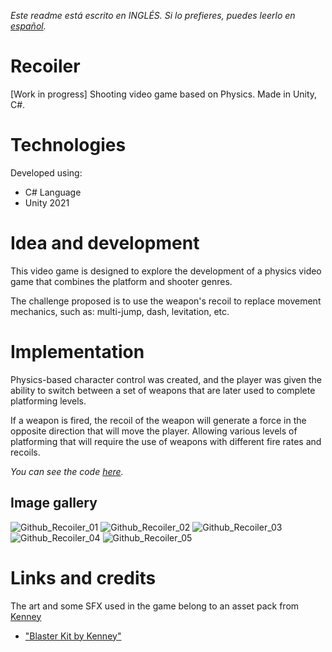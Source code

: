 *Este readme está escrito en INGLÉS. Si lo prefieres, puedes leerlo en [español](README.es.md).*

# Recoiler

[Work in progress] Shooting video game based on Physics. Made in Unity, C#.

# Technologies

Developed using:
- C# Language
- Unity 2021

# Idea and development

This video game is designed to explore the development of a physics video game that combines the platform and shooter genres.

The challenge proposed is to use the weapon's recoil to replace movement mechanics, such as: multi-jump, dash, levitation, etc.

# Implementation

Physics-based character control was created, and the player was given the ability to switch between a set of weapons that are later used to complete platforming levels.

If a weapon is fired, the recoil of the weapon will generate a force in the opposite direction that will move the player.
Allowing various levels of platforming that will require the use of weapons with different fire rates and recoils.

*You can see the code [here](Assets/Scripts/).*

## Image gallery

![Github_Recoiler_01](https://github.com/BravoFacundo/Recoiler-ThisIsArgentinaJAM/assets/88951560/d6667577-b149-440b-bab4-b8f2fd3d41e1)
![Github_Recoiler_02](https://github.com/BravoFacundo/Recoiler-ThisIsArgentinaJAM/assets/88951560/0e6a7ac9-9ea9-4fdf-9e79-193ccd04184a)
![Github_Recoiler_03](https://github.com/BravoFacundo/Recoiler-ThisIsArgentinaJAM/assets/88951560/aeb97fe0-0f0a-423d-b894-33c8356bc1c2)
![Github_Recoiler_04](https://github.com/BravoFacundo/Recoiler-ThisIsArgentinaJAM/assets/88951560/7b0ae50b-e159-4096-96de-29759a979060)
![Github_Recoiler_05](https://github.com/BravoFacundo/Recoiler-ThisIsArgentinaJAM/assets/88951560/989eab33-f9d9-43ec-b20d-91024074d8a9)

# Links and credits

The art and some SFX used in the game belong to an asset pack from [Kenney](https://kenney.nl/)
- ["Blaster Kit by Kenney"](https://kenney-assets.itch.io/blaster-kit)
